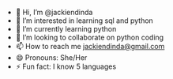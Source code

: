 - 👋 Hi, I’m @jackiendinda
- 👀 I’m interested in learning sql and python
- 🌱 I’m currently learning python
- 💞️ I’m looking to collaborate on python coding
- 📫 How to reach me jackiendinda@gmail.com
- 😄 Pronouns: She/Her
- ⚡ Fun fact: I know 5 languages

<!---
jackiendinda/jackiendinda is a ✨ special ✨ repository because its `README.md` (this file) appears on your GitHub profile.
You can click the Preview link to take a look at your changes.
--->
